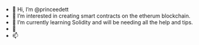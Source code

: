 - 👋 Hi, I’m @princeedett
- 👀 I’m interested in creating smart contracts on the etherum blockchain.
- 🌱 I’m currently learning Solidity and will be needing all the help and tips.
- 💞️ 
- 📫 

<!---
princeedett/princeedett is a ✨ special ✨ repository because its `README.md` (this file) appears on your GitHub profile.
You can click the Preview link to take a look at your changes.
--->
